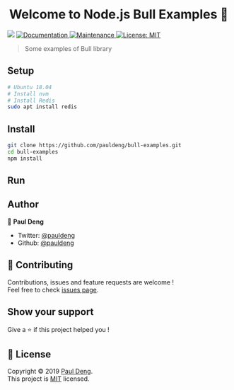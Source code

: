 <h1 align="center">Welcome to Node.js Bull Examples 👋</h1>
<p>
  <img src="https://img.shields.io/badge/version-0.0.1-blue.svg?cacheSeconds=2592000" />
  <a href="https://github.com/pauldeng/bull-examples#readme">
    <img alt="Documentation" src="https://img.shields.io/badge/documentation-yes-brightgreen.svg" target="_blank" />
  </a>
  <a href="https://github.com/pauldeng/bull-examples/graphs/commit-activity">
    <img alt="Maintenance" src="https://img.shields.io/badge/Maintained%3F-yes-green.svg" target="_blank" />
  </a>
  <a href="https://github.com/pauldeng/bull-examples/blob/master/LICENSE">
    <img alt="License: MIT" src="https://img.shields.io/badge/License-MIT-yellow.svg" target="_blank" />
  </a>
</p>

> Some examples of Bull library

## Setup

```sh
# Ubuntu 18.04
# Install nvm
# Install Redis
sudo apt install redis
```

## Install

```sh
git clone https://github.com/pauldeng/bull-examples.git
cd bull-examples
npm install
```

## Run

## Author

👤 **Paul Deng**

* Twitter: [@pauldeng](https://twitter.com/pauldeng)
* Github: [@pauldeng](https://github.com/pauldeng)

## 🤝 Contributing

Contributions, issues and feature requests are welcome !<br />Feel free to check [issues page](https://github.com/pauldeng/bull-examples/issues).

## Show your support

Give a ⭐️ if this project helped you !

## 📝 License

Copyright © 2019 [Paul Deng](https://github.com/pauldeng).<br />
This project is [MIT](https://github.com/pauldeng/bull-examples/blob/master/LICENSE) licensed.
